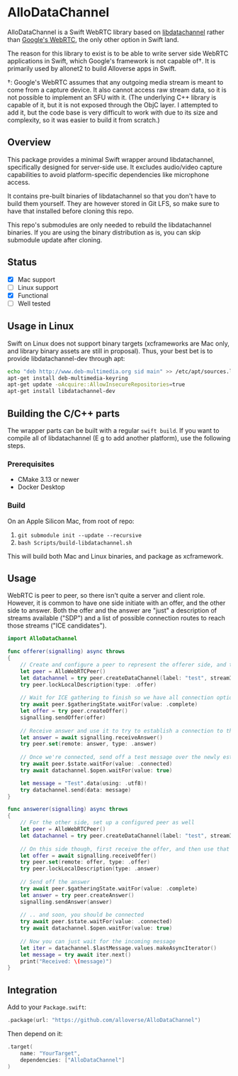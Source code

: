 # AlloDataChannel

AlloDataChannel is a Swift WebRTC library based on [libdatachannel](https://github.com/paullouisageneau/libdatachannel) 
rather than [Google's WebRTC](https://webrtc.googlesource.com/src/+/refs/heads/main/docs/native-code), 
the only other option in Swift land.

The reason for this library to exist is to be able to write server side WebRTC applications in Swift, 
which Google's framework is not capable of†. It is primarily used by allonet2 to build Alloverse apps in Swift.

†: Google's WebRTC assumes that any outgoing media stream is meant to come from a capture device. It also cannot 
   access raw stream data, so it is not possible to implement an SFU with it. (The underlying C++ library is capable 
   of it, but it is not exposed through the ObjC layer. I attempted to add it, but the code base is very difficult 
   to work with due to its size and complexity, so it was easier to build it from scratch.)

## Overview

This package provides a minimal Swift wrapper around libdatachannel, specifically designed for server-side use. 
It excludes audio/video capture capabilities to avoid platform-specific dependencies like microphone access.

It contains pre-built binaries of libdatachannel so that you don't have to build them yourself. They are however 
stored in Git LFS, so make sure to have that installed before cloning this repo.

This repo's submodules are only needed to rebuild the libdatachannel binaries. If you are using the binary 
distribution as is, you can skip submodule update after cloning.

## Status

- [x] Mac support
- [ ] Linux support
- [x] Functional
- [ ] Well tested

## Usage in Linux

Swift on Linux does not support binary targets (xcframeworks are Mac only, and library binary assets are still in proposal).
Thus, your best bet is to provide libdatachannel-dev through apt:

```bash
echo "deb http://www.deb-multimedia.org sid main" >> /etc/apt/sources.list
apt-get install deb-multimedia-keyring
apt-get update -oAcquire::AllowInsecureRepositories=true
apt-get install libdatachannel-dev
```


## Building the C/C++ parts

The wrapper parts can be built with a regular `swift build`. If you want to compile all of libdatachannel 
(E g to add another platform), use the following steps.

### Prerequisites

* CMake 3.13 or newer
* Docker Desktop

### Build

On an Apple Silicon Mac, from root of repo:

1. `git submodule init --update --recursive`
2. `bash Scripts/build-libdatachannel.sh`

This will build both Mac and Linux binaries, and package as xcframework.

## Usage

WebRTC is peer to peer, so there isn't quite a server and client role. However, it is common to have one side initiate with an offer, and the other side to answer. Both the offer and the answer are "just" a description of streams available ("SDP") and a list of possible connection routes to reach those streams ("ICE candidates").

```swift
import AlloDataChannel

func offerer(signalling) async throws
{
    // Create and configure a peer to represent the offerer side, and then lock configuration.
    let peer = AlloWebRTCPeer()
    let datachannel = try peer.createDataChannel(label: "test", streamId: 1, negotiated: true)
    try peer.lockLocalDescription(type: .offer)
    
    // Wait for ICE gathering to finish so we have all connection options available, and then send off an offer to the answerer side (over websockets or some other signalling transport)
    try await peer.$gatheringState.waitFor(value: .complete)
    let offer = try peer.createOffer()
    signalling.sendOffer(offer)
    
    // Receive answer and use it to try to establish a connection to the other peer
    let answer = await signalling.receiveAnswer()
    try peer.set(remote: answer, type: .answer)
    
    // Once we're connected, send off a test message over the newly established data channel!
    try await peer.$state.waitFor(value: .connected)
    try await datachannel.$open.waitFor(value: true)

    let message = "Test".data(using: .utf8)!
    try datachannel.send(data: message)
}

func answerer(signalling) async throws
{
    // For the other side, set up a configured peer as well
    let peer = AlloWebRTCPeer()
    let datachannel = try peer.createDataChannel(label: "test", streamId: 1, negotiated: true)
    
    // On this side though, first receive the offer, and then use that to generate an answer
    let offer = await signalling.receiveOffer()
    try peer.set(remote: offer, type: .offer)
    try peer.lockLocalDescription(type: .answer)
    
    // Send off the answer
    try await peer.$gatheringState.waitFor(value: .complete)
    let answer = try peer.createAnswer()
    signalling.sendAnswer(answer)
    
    // .. and soon, you should be connected
    try await peer.$state.waitFor(value: .connected)
    try await datachannel.$open.waitFor(value: true)
    
    // Now you can just wait for the incoming message
    let iter = datachannel.$lastMessage.values.makeAsyncIterator()
    let message = try await iter.next()
    print("Received: \(message)")
}

```

## Integration

Add to your `Package.swift`:

```swift
.package(url: "https://github.com/alloverse/AlloDataChannel")
```

Then depend on it:

```swift
.target(
    name: "YourTarget",
    dependencies: ["AlloDataChannel"]
)
```
